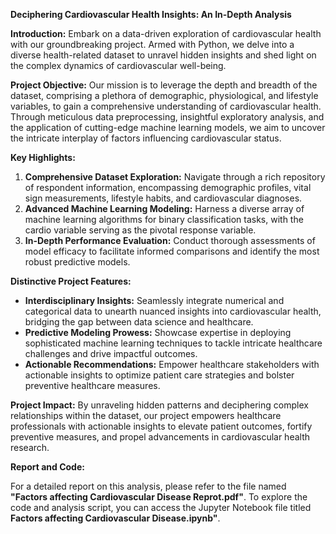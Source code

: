 **Deciphering Cardiovascular Health Insights: An In-Depth Analysis**

**Introduction:**
Embark on a data-driven exploration of cardiovascular health with our groundbreaking project. Armed with Python, we delve into a diverse health-related dataset to unravel hidden insights and shed light on the complex dynamics of cardiovascular well-being.

**Project Objective:**
Our mission is to leverage the depth and breadth of the dataset, comprising a plethora of demographic, physiological, and lifestyle variables, to gain a comprehensive understanding of cardiovascular health. Through meticulous data preprocessing, insightful exploratory analysis, and the application of cutting-edge machine learning models, we aim to uncover the intricate interplay of factors influencing cardiovascular status.

**Key Highlights:**
1. **Comprehensive Dataset Exploration:** Navigate through a rich repository of respondent information, encompassing demographic profiles, vital sign measurements, lifestyle habits, and cardiovascular diagnoses.
2. **Advanced Machine Learning Modeling:** Harness a diverse array of machine learning algorithms for binary classification tasks, with the cardio variable serving as the pivotal response variable.
3. **In-Depth Performance Evaluation:** Conduct thorough assessments of model efficacy to facilitate informed comparisons and identify the most robust predictive models.

**Distinctive Project Features:**
- **Interdisciplinary Insights:** Seamlessly integrate numerical and categorical data to unearth nuanced insights into cardiovascular health, bridging the gap between data science and healthcare.
- **Predictive Modeling Prowess:** Showcase expertise in deploying sophisticated machine learning techniques to tackle intricate healthcare challenges and drive impactful outcomes.
- **Actionable Recommendations:** Empower healthcare stakeholders with actionable insights to optimize patient care strategies and bolster preventive healthcare measures.

**Project Impact:**
By unraveling hidden patterns and deciphering complex relationships within the dataset, our project empowers healthcare professionals with actionable insights to elevate patient outcomes, fortify preventive measures, and propel advancements in cardiovascular health research.


**Report and Code:**

For a detailed report on this analysis, please refer to the file named **"Factors affecting Cardiovascular Disease Reprot.pdf"**.
To explore the code and analysis script, you can access the Jupyter Notebook file titled **Factors affecting Cardiovascular Disease.ipynb"**.
